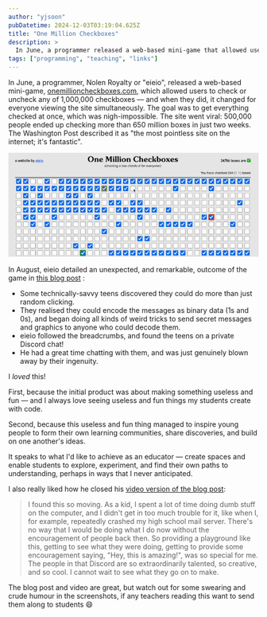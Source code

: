 ```yaml
---
author: "yjsoon"
pubDatetime: 2024-12-03T03:19:04.625Z
title: "One Million Checkboxes"
description: >
  In June, a programmer released a web-based mini-game that allowed users to check or uncheck any of 1,000,000 checkboxes — and when they did, it changed for everyone viewing the site simultaneously.
tags: ["programming", "teaching", "links"]
---
```

In June, a programmer, Nolen Royalty or "eieio", released a web-based mini-game, [onemillioncheckboxes.com](http://onemillioncheckboxes.com/), which allowed users to check or uncheck any of 1,000,000 checkboxes — and when they did, it changed for everyone viewing the site simultaneously. The goal was to get everything checked at once, which was nigh-impossible. The site went viral: 500,000 people ended up checking more than 650 million boxes in just two weeks. The Washington Post described it as "the most pointless site on the internet; it's fantastic".

![one million checkboxes screenshot](../../assets/images/2025/08/image.png)

In August, eieio detailed an unexpected, and remarkable, outcome of the game in [this blog post](https://eieio.games/blog/the-secret-inside-one-million-checkboxes/) :

*   Some technically-savvy teens discovered they could do more than just random clicking.
*   They realised they could encode the messages as binary data (1s and 0s), and began doing all kinds of weird tricks to send secret messages and graphics to anyone who could decode them.
*   eieio followed the breadcrumbs, and found the teens on a private Discord chat!
*   He had a great time chatting with them, and was just genuinely blown away by their ingenuity.

I _loved_ this!

First, because the initial product was about making something useless and fun — and I always love seeing useless and fun things my students create with code.

Second, because this useless and fun thing managed to inspire young people to form their own learning communities, share discoveries, and build on one another's ideas.

It speaks to what I'd like to achieve as an educator — create spaces and enable students to explore, experiment, and find their own paths to understanding, perhaps in ways that I never anticipated.  
  
I also really liked how he closed his [video version of the blog post](https://www.youtube.com/watch?v=OI4DbECnp8A):

> I found this so moving. As a kid, I spent a lot of time doing dumb stuff on the computer, and I didn't get in too much trouble for it, like when I, for example, repeatedly crashed my high school mail server. There's no way that I would be doing what I do now without the encouragement of people back then. So providing a playground like this, getting to see what they were doing, getting to provide some encouragement saying, "Hey, this is amazing!", was so special for me. The people in that Discord are so extraordinarily talented, so creative, and so cool. I cannot wait to see what they go on to make.

The blog post and video are great, but watch out for some swearing and crude humour in the screenshots, if any teachers reading this want to send them along to students 😄

